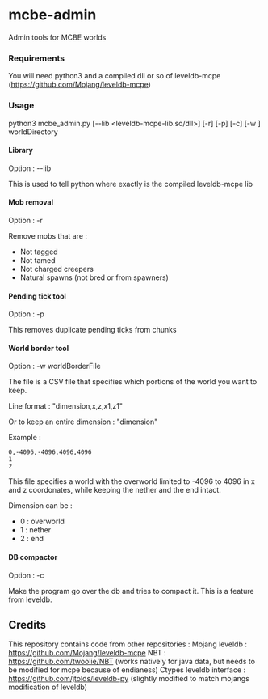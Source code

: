 # mcbe-admin
Admin tools for MCBE worlds

### Requirements

You will need python3 and a compiled dll or so of leveldb-mcpe (https://github.com/Mojang/leveldb-mcpe)

### Usage

python3 mcbe_admin.py [--lib <leveldb-mcpe-lib.so/dll>] [-r] [-p] [-c] [-w <worldBorderFile>] worldDirectory
 
#### Library
 Option : --lib <libraryFile>
 
 This is used to tell python where exactly is the compiled leveldb-mcpe lib

#### Mob removal
 Option : -r
 
 Remove mobs that are :
 - Not tagged
 - Not tamed
 - Not charged creepers
 - Natural spawns (not bred or from spawners)

#### Pending  tick tool
 Option : -p
 
 This removes duplicate pending ticks from chunks

#### World border tool
 Option : -w worldBorderFile

  The file is a CSV file that specifies which portions of the world you want to keep.
  
  Line format : "dimension,x,z,x1,z1"
  
  Or to keep an entire dimension : "dimension"
  
  Example :
  ```
  0,-4096,-4096,4096,4096
  1
  2
  ```
  This file specifies a world with the overworld limited to -4096 to 4096 in x and z coordonates, while keeping the nether and the end intact.
    
  Dimension can be :
  - 0 : overworld
  - 1 : nether
  - 2 : end

#### DB compactor
 Option : -c
 
 Make the program go over the db and tries to compact it. This is a feature from leveldb.

## Credits

This repository contains code from other repositories :
Mojang leveldb : https://github.com/Mojang/leveldb-mcpe
NBT : https://github.com/twoolie/NBT (works natively for java data, but needs to be modified for mcpe because of endianess)
Ctypes leveldb interface : https://github.com/jtolds/leveldb-py (slightly modified to match mojangs modification of leveldb)
